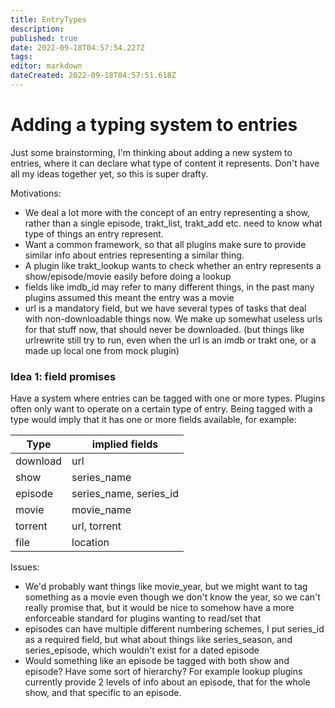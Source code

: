 ```yaml
---
title: EntryTypes
description: 
published: true
date: 2022-09-18T04:57:54.227Z
tags: 
editor: markdown
dateCreated: 2022-09-18T04:57:51.618Z
---
```


# Adding a typing system to entries
Just some brainstorming, I'm thinking about adding a new system to entries, where it can declare what type of content it represents. Don't have all my ideas together yet, so this is super drafty.

Motivations:
- We deal a lot more with the concept of an entry representing a show, rather than a single episode, trakt_list, trakt_add etc. need to know what type of things an entry represent.
- Want a common framework, so that all plugins make sure to provide similar info about entries representing a similar thing.
- A plugin like trakt_lookup wants to check whether an entry represents a show/episode/movie easily before doing a lookup
- fields like imdb_id may refer to many different things, in the past many plugins assumed this meant the entry was a movie
- url is a mandatory field, but we have several types of tasks that deal with non-downloadable things now. We make up somewhat useless urls for that stuff now, that should never be downloaded. (but things like urlrewrite still try to run, even when the url is an imdb or trakt one, or a made up local one from mock plugin)

### Idea 1: field promises
Have a system where entries can be tagged with one or more types. Plugins often only want to operate on a certain type of entry. Being tagged with a type would imply that it has one or more fields available, for example:

|  Type  |  implied fields  |
| --- | --- |
| download | url |
| show | series_name |
| episode | series_name, series_id |
| movie | movie_name |
| torrent | url, torrent |
| file | location |
Issues:
- We'd probably want things like movie_year, but we might want to tag something as a movie even though we don't know the year, so we can't really promise that, but it would be nice to somehow have a more enforceable standard for plugins wanting to read/set that
- episodes can have multiple different numbering schemes, I put series_id as a required field, but what about things like series_season, and series_episode, which wouldn't exist for a dated episode
- Would something like an episode be tagged with both show and episode? Have some sort of hierarchy? For example lookup plugins currently provide 2 levels of info about an episode, that for the whole show, and that specific to an episode.